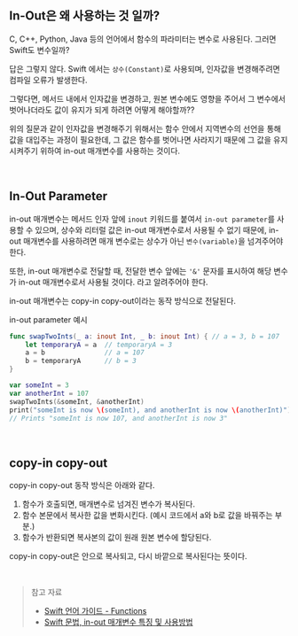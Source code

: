 ## In-Out은 왜 사용하는 것 일까?
C, C++, Python, Java 등의 언어에서 함수의 파라미터는 변수로 사용된다. 그러면 Swift도 변수일까?

답은 그렇지 않다. Swift 에서는 `상수(Constant)`로 사용되며, 인자값을 변경해주려면 컴파일 오류가 발생한다.

그렇다면, 메서드 내에서 인자값을 변경하고, 원본 변수에도 영향을 주어서 그 변수에서 벗어나더라도 값이 유지가 되게 하려면 어떻게 해야할까??

위의 질문과 같이 인자값을 변경해주기 위해서는 함수 안에서 지역변수의 선언을 통해 값을 대입주는 과정이 필요한데, 그 값은 함수를 벗어나면 사라지기 때문에 그 값을 유지시켜주기 위하여 in-out 매개변수를 사용하는 것이다.

<br>

## In-Out Parameter
in-out 매개변수는 메서드 인자 앞에 `inout` 키워드를 붙여서 `in-out parameter`를 사용할 수 있으며, 상수와 리터럴 값은 in-out 매개변수로서 사용될 수 없기 때문에, in-out 매개변수를 사용하려면 매개 변수로는 상수가 아닌 `변수(variable)`을 넘겨주어야 한다.

또한, in-out 매개변수로 전달할 때, 전달한 변수 앞에는 `'&'` 문자를 표시하여 해당 변수가 in-out 매개변수로서 사용될 것이다. 라고 알려주어야 한다.

in-out 매개변수는 copy-in copy-out이라는 동작 방식으로 전달된다.

in-out parameter 예시
```swift
func swapTwoInts(_ a: inout Int, _ b: inout Int) { // a = 3, b = 107
    let temporaryA = a  // temporaryA = 3
    a = b               // a = 107
    b = temporaryA      // b = 3
}

var someInt = 3
var anotherInt = 107
swapTwoInts(&someInt, &anotherInt)
print("someInt is now \(someInt), and anotherInt is now \(anotherInt)")
// Prints "someInt is now 107, and anotherInt is now 3"
```

<br>

##  copy-in copy-out

copy-in copy-out 동작 방식은 아래와 같다.
1. 함수가 호출되면, 매개변수로 넘겨진 변수가 복사된다.
2. 함수 본문에서 복사한 값을 변화시킨다. (예시 코드에서 a와 b로 값을 바꿔주는 부분.)
3. 함수가 반환되면 복사본의 값이 원래 원본 변수에 할당된다.

copy-in copy-out은 안으로 복사되고, 다시 바깥으로 복사된다는 뜻이다.

<br>

> 참고 자료
> - [Swift 언어 가이드 - Functions](https://docs.swift.org/swift-book/LanguageGuide/Functions.html)
> - [Swift 문법, in-out 매개변수 특징 및 사용방법](https://0urtrees.tistory.com/128)

<!-- (설명 이미지도 코드짜서 많이 넣고, 블로그에 올릴 수 있도록 h태그를 여러개 넣어주고 질문형으로 만들고 알려주듯이 노력하자.) -->

<!-- 블로그 글로 작성하려면, 위의 예시코드 2개로 나눠서 설명하면서 작성하기. -->